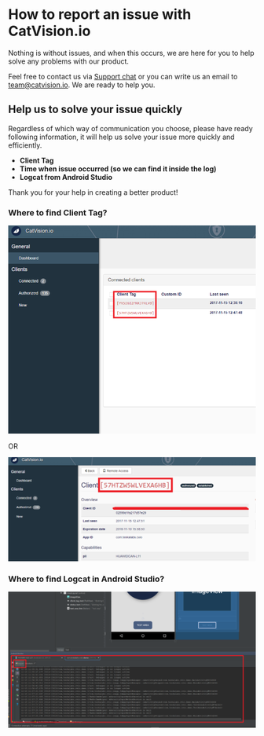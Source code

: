 # How to report an issue with CatVision.io

Nothing is without issues, and when this occurs, we are here for you to help solve any problems with our product.

Feel free to contact us via [Support chat](https://tawk.to/chat/5978bc920d1bb37f1f7a5f6a/default/?$_tawk_popout=true) or you can write us an email to [team@catvision.io](mailto:team@catvision.io). We are ready to help you.


## Help us to solve your issue quickly

Regardless of which way of communication you choose, please have ready following information, it will help us solve your issue more quickly and efficiently.

* **Client Tag**
* **Time when issue occurred \(so we can find it inside the log\)**
* **Logcat from Android Studio**

Thank you for your help in creating a better product!

### Where to find Client Tag?

![Client tag in the list of clients](/assets/cvio_client_tag_location_2.png)

OR

![Client tag in the detail of client](/assets/cvio_client_tag_location_1.png)

### Where to find Logcat in Android Studio?

![LogCat in Android studio](/assets/cvio_android_studio_logcat.png)




